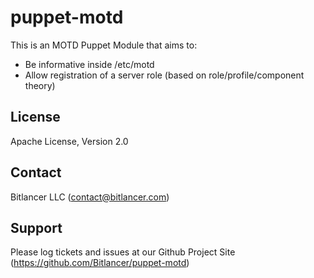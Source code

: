 puppet-motd
===========

This is an MOTD Puppet Module that aims to:

  * Be informative inside /etc/motd
  * Allow registration of a server role (based on role/profile/component theory)

License
-------

Apache License, Version 2.0

Contact
-------

Bitlancer LLC (contact@bitlancer.com)

Support
-------

Please log tickets and issues at our Github Project Site (https://github.com/Bitlancer/puppet-motd)
